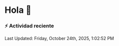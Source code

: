 # Hola 👋 

### :zap: Actividad reciente

<!--RECENT_ACTIVITY:start-->
<!--RECENT_ACTIVITY:end-->


<!--RECENT_ACTIVITY:last_update-->
Last Updated: Friday, October 24th, 2025, 1:02:52 PM
<!--RECENT_ACTIVITY:last_update_end-->
